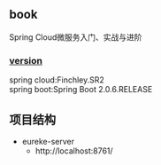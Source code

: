 ## book
Spring Cloud微服务入门、实战与进阶

### [version](https://github.com/spring-projects/spring-cloud/wiki/Spring-Cloud-Finchley-Release-Notes)
spring cloud:Finchley.SR2  
spring boot:Spring Boot 2.0.6.RELEASE


## 项目结构
- eureke-server
  - http://localhost:8761/